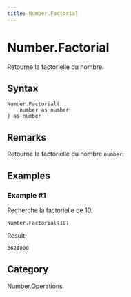 ```yaml
---
title: Number.Factorial
---
```


# Number.Factorial


Retourne la factorielle du nombre.


## Syntax

```powerquery
Number.Factorial(
    number as number
) as number
```


## Remarks

Retourne la factorielle du nombre <code>number</code>.


## Examples

### Example #1 
Recherche la factorielle de 10.
```powerquery
Number.Factorial(10)
```

Result: 
```powerquery
3628800
```




## Category
Number.Operations
